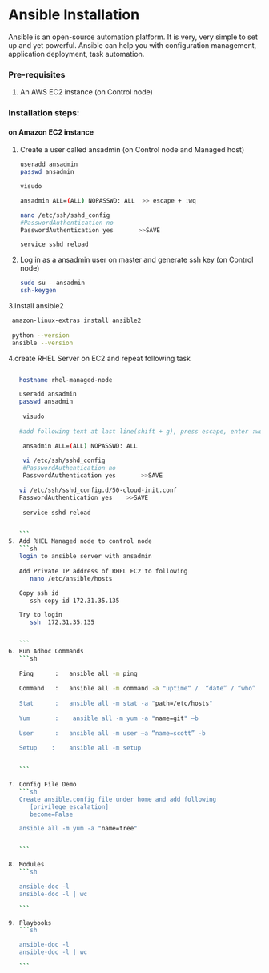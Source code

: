 # Ansible Installation

Ansible is an open-source automation platform. It is very, very simple to set up and yet powerful. Ansible can help you with configuration management, application deployment, task automation.

### Pre-requisites

1. An AWS EC2 instance (on Control node)

### Installation steps:
#### on Amazon EC2 instance

   
1. Create a user called ansadmin (on Control node and Managed host)  
   ```sh
   useradd ansadmin
   passwd ansadmin
   
   visudo
   
   ansadmin ALL=(ALL) NOPASSWD: ALL  >> escape + :wq
   
   nano /etc/ssh/sshd_config
   #PasswordAuthentication no
   PasswordAuthentication yes		>>SAVE
   
   service sshd reload

   
2. Log in as a ansadmin user on master and generate ssh key (on Control node)
   ```sh 
   sudo su - ansadmin
   ssh-keygen
   ```
   
3.Install ansible2
   ```sh
	amazon-linux-extras install ansible2
	
	python --version
	ansible --version
   ```

4.create RHEL Server  on EC2 and repeat following task
   ```sh

      hostname rhel-managed-node

      useradd ansadmin
      passwd ansadmin
	   
	   visudo
	   
      #add following text at last line(shift + g), press escape, enter :wq

	   ansadmin ALL=(ALL) NOPASSWD: ALL  
	   
	   vi /etc/ssh/sshd_config
	   #PasswordAuthentication no
	   PasswordAuthentication yes		>>SAVE

      vi /etc/ssh/sshd_config.d/50-cloud-init.conf
      PasswordAuthentication yes    >>SAVE
       
	   service sshd reload


      ```
5. Add RHEL Managed node to control node
      ```sh
      login to ansible server with ansadmin
      
      Add Private IP address of RHEL EC2 to following
         nano /etc/ansible/hosts

      Copy ssh id
         ssh-copy-id 172.31.35.135

      Try to login
         ssh  172.31.35.135


      ```
6. Run Adhoc Commands
      ```sh
      
      Ping		:	ansible all -m ping
      
      Command	:	ansible all -m command -a "uptime“ /  “date” / “who”
      
      Stat		:	ansible all -m stat -a "path=/etc/hosts"
      
      Yum		:	 ansible all -m yum -a "name=git" –b
      
      User		:	ansible all -m user –a “name=scott” -b
      
      Setup	   :	ansible all -m setup  
      

      ```

7. Config File Demo
      ```sh
      Create ansible.config file under home and add following
         [privilege_escalation]
         become=False

      ansible all -m yum -a "name=tree"


      ```

8. Modules
      ```sh

      ansible-doc -l 
      ansible-doc -l | wc

      ```

9. Playbooks
      ```sh

      ansible-doc -l 
      ansible-doc -l | wc

      ```
